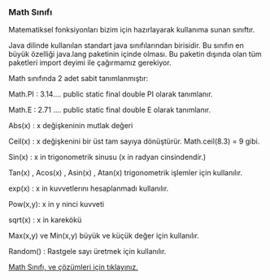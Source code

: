 ### Math Sınıfı​

Matematiksel fonksiyonları bizim için hazırlayarak kullanıma sunan sınıftır.​

Java dilinde kullanılan standart java sınıfılarından birisidir. Bu sınıfın en büyük özelliği java.lang paketinin içinde olması. Bu paketin dışında olan tüm paketleri import deyimi ile çağırmamız gerekiyor.​

Math sınıfında 2 adet sabit tanımlanmıştır:​

Math.PI : 3.14…. public static final double PI olarak tanımlanır.​

Math.E : 2.71 …. public static final double E olarak tanımlanır.​

Abs(x) : x değişkeninin mutlak değeri​

Ceil(x) : x değişkenini bir üst tam sayıya dönüştürür. Math.ceil(8.3) = 9 gibi.​

Sin(x) : x in trigonometrik sinusu (x in radyan cinsindendir.)​

Tan(x) , Acos(x) , Asin(x) , Atan(x) trigonometrik işlemler için kullanılır.​

exp(x) : x in kuvvetlerını hesaplanmadı kullanılır.​

Pow(x,y): x in y ninci kuvveti​

sqrt(x) : x in karekökü​

Max(x,y) ve Min(x,y) büyük ve küçük değer için kullanılır.​

Random() : Rastgele sayı üretmek için kullanılır.​

[Math Sınıfı, ve çözümleri için tıklayınız.](https://github.com/nisaefendioglu/Java-Tutorial/tree/main/Hafta%205)
